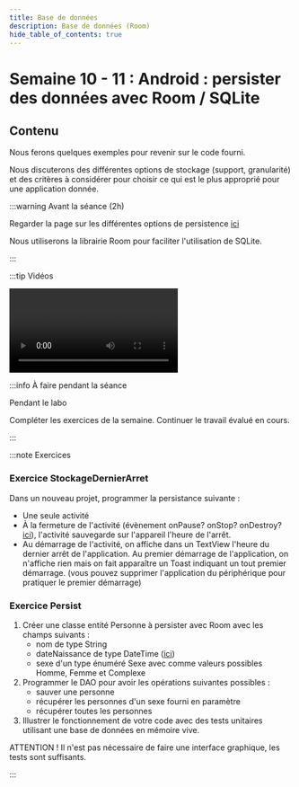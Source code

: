 ```yaml
---
title: Base de données
description: Base de données (Room)
hide_table_of_contents: true
---
```


# Semaine 10 - 11 : Android : persister des données avec Room / SQLite

## Contenu

Nous ferons quelques exemples pour revenir sur le code fourni.

Nous discuterons des différentes options de stockage (support, granularité) et des critères à considérer pour choisir ce qui est le plus approprié pour une application donnée.

<Row>

<Column>

:::warning Avant la séance (2h)

Regarder la page sur les différentes options de persistence [ici](https://developer.android.com/training/data-storage?hl=fr)

Nous utiliserons la librairie Room pour faciliter l'utilisation de SQLite.

:::

</Column>

<Column>

:::tip Vidéos

<Video url="https://youtu.be/XMN3y8d2Dr0" />

[Code après video 1](https://github.com/departement-info-cem/3N5-Prog3/tree/main/code/RoomSQL/01-Depart)

<Video url="https://youtu.be/t8O7EN61egA" />

[Code après video 2](https://github.com/departement-info-cem/3N5-Prog3/tree/main/code/RoomSQL/02-RoomDebug)

<Video url="https://youtu.be/SB58qEx9XBU" />

[Code après video 3](https://github.com/departement-info-cem/3N5-Prog3/tree/main/code/RoomSQL/03-RoomTransaction)

<Video url="https://youtu.be/fpdADjOecTw" />

[Code après video 4](https://github.com/departement-info-cem/3N5-Prog3/tree/main/code/RoomSQL/04-RoomPerformance)

**Optionnel**: vous trouverez un projet illustrant les différentes possibilités de stockage [ici](https://github.com/jorisdeguet/420406-Applications/tree/main/code/Persist).

Ensuite vous devez commencer les exercices . Arrêtez-vous quand vous avez complété vos 2 heures.

:::

</Column>

<Column>

:::info À faire pendant la séance

Pendant le labo

Compléter les exercices de la semaine. Continuer le travail évalué en cours.

:::

</Column>

</Row>

:::note Exercices

### Exercice StockageDernierArret

Dans un nouveau projet, programmer la persistance suivante :

- Une seule activité
- À la fermeture de l'activité (évènement onPause? onStop? onDestroy? [ici](https://developer.android.com/reference/android/app/Activity.html)), l'activité sauvegarde sur l'appareil l'heure de l'arrêt.
- Au démarrage de l'activité, on affiche dans un TextView l'heure du dernier arrêt de l'application. Au premier démarrage de l'application, on n'affiche rien mais on fait apparaître un Toast indiquant un tout premier démarrage. (vous pouvez supprimer l'application du périphérique pour pratiquer le premier démarrage)

### Exercice Persist

1. Créer une classe entité Personne à persister avec Room avec les champs suivants :
   - nom de type String
   - dateNaissance de type DateTime ([ici](https://www.joda.org/joda-time/quickstart.html))
   - sexe d'un type énuméré Sexe avec comme valeurs possibles Homme, Femme et Complexe
2. Programmer le DAO pour avoir les opérations suivantes possibles :
   - sauver une personne
   - récupérer les personnes d'un sexe fourni en paramètre
   - récupérer toutes les personnes
3. Illustrer le fonctionnement de votre code avec des tests unitaires utilisant une base de données en mémoire vive.

ATTENTION ! Il n'est pas nécessaire de faire une interface graphique, les tests sont suffisants.

:::
